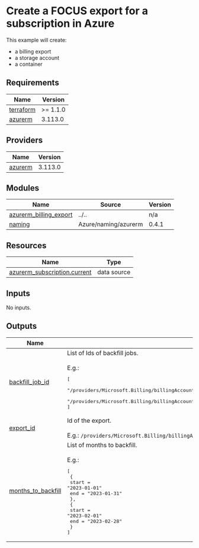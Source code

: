 # Create a FOCUS export for a subscription in Azure

This example will create:
- a billing export
- a storage account
- a container

<!-- BEGIN_TF_DOCS -->
## Requirements

| Name | Version |
|------|---------|
| <a name="requirement_terraform"></a> [terraform](#requirement\_terraform) | >= 1.1.0 |
| <a name="requirement_azurerm"></a> [azurerm](#requirement\_azurerm) | 3.113.0 |

## Providers

| Name | Version |
|------|---------|
| <a name="provider_azurerm"></a> [azurerm](#provider\_azurerm) | 3.113.0 |

## Modules

| Name | Source | Version |
|------|--------|---------|
| <a name="module_azurerm_billing_export"></a> [azurerm\_billing\_export](#module\_azurerm\_billing\_export) | ../.. | n/a |
| <a name="module_naming"></a> [naming](#module\_naming) | Azure/naming/azurerm | 0.4.1 |

## Resources

| Name | Type |
|------|------|
| [azurerm_subscription.current](https://registry.terraform.io/providers/hashicorp/azurerm/3.113.0/docs/data-sources/subscription) | data source |

## Inputs

No inputs.

## Outputs

| Name | Description |
|------|-------------|
| <a name="output_backfill_job_id"></a> [backfill\_job\_id](#output\_backfill\_job\_id) | List of Ids of backfill jobs.<br/><br/>E.g.:<pre>[<br/>  "/providers/Microsoft.Billing/billingAccounts/123456789/providers/Microsoft.CostManagement/exports/focus-export-for-billing-account-123456789/Run/e8102b07-9d1e-4185-95fe-fe60d8d6ad5a",<br/>  "/providers/Microsoft.Billing/billingAccounts/123456789/providers/Microsoft.CostManagement/exports/focus-export-for-billing-account-123456789/Run/1089e775-8098-4d50-ae69-c22fd26ae7ef"<br/>]</pre> |
| <a name="output_export_id"></a> [export\_id](#output\_export\_id) | Id of the export.<br/><br/>E.g.: `/providers/Microsoft.Billing/billingAccounts/123456789/providers/Microsoft.CostManagement/exports/focus-export-for-billing-account-123456789` |
| <a name="output_months_to_backfill"></a> [months\_to\_backfill](#output\_months\_to\_backfill) | List of months to backfill.<br/><br/>E.g.:<pre>[<br/>  {<br/>    start = "2023-01-01"<br/>    end = "2023-01-31"<br/>  },<br/>  {<br/>    start = "2023-02-01"<br/>    end = "2023-02-28"<br/>  }<br/>]</pre> |
<!-- END_TF_DOCS -->
